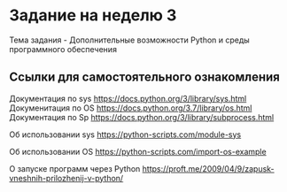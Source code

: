 # Задание на неделю 3 

Тема задания - Дополнительные возможности Python и среды программного обеспечения

## Ссылки для самостоятельного ознакомления

Документация по sys https://docs.python.org/3/library/sys.html
Докуменитация по OS https://docs.python.org/3.7/library/os.html
Документация по Sp https://docs.python.org/3/library/subprocess.html

Об использовании sys
https://python-scripts.com/module-sys

Об использовании OS
https://python-scripts.com/import-os-example

О запуске программ через Python 
https://proft.me/2009/04/9/zapusk-vneshnih-prilozhenij-v-python/
